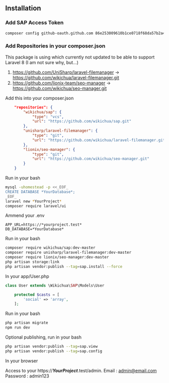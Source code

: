 ## Installation

### Add SAP Access Token

```bash
composer config github-oauth.github.com 86e253009610b1ce0718f68da57b2a454a8d78e3
```

### Add Repositories in your composer.json

This package is using which currently not updated to be able to support Laravel 8 (I am not sure why, but...)
1. https://github.com/UniSharp/laravel-filemanager -> https://github.com/wikichua/laravel-filemanager.git
1. https://github.com/lionix-team/seo-manager -> https://github.com/wikichua/seo-manager.git

Add this into your composer.json

```json
    "repositories": {
        "wikichua/sap": {
            "type": "vcs",
            "url": "https://github.com/wikichua/sap.git"
        },
        "unisharp/laravel-filemanager": {
            "type": "git",
            "url": "https://github.com/wikichua/laravel-filemanager.git"
        },
        "lionix/seo-manager": {
            "type": "git",
            "url": "https://github.com/wikichua/seo-manager.git"
        }
    }
```

Run in your bash

```bash
mysql -uhomestead -p <<_EOF_
CREATE DATABASE *YourDatabase*;
_EOF_
laravel new *YourProject*
composer require laravel/ui
```

Ammend your .env

```env
APP_URL=https://*yourproject.test*
DB_DATABASE=*YourDatabase*
```

Run in your bash

```bash
composer require wikichua/sap:dev-master
composer require unisharp/laravel-filemanager:dev-master
composer require lionix/seo-manager:dev-master
php artisan storage:link
php artisan vendor:publish --tag=sap.install --force
```

In your app/User.php

```php
class User extends \Wikichua\SAP\Models\User
```

```php
    protected $casts = [
        'social' => 'array',
    ];
```

Run in your bash

```bash
php artisan migrate
npm run dev
```

Optional publishing, run in your bash

```bash
php artisan vendor:publish --tag=sap.view
php artisan vendor:publish --tag=sap.config
```

In your browser

Access to your https://***YourProject***.test/admin.
Email : admin@email.com
Password : admin123
